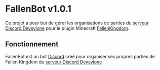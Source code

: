 FallenBot v1.0.1
=======
Ce projet a pour but de gérer les organisations de parties du [serveur Discord Devsylone](https://discord.gg/SmAAFxh) pour le plugin Minecraft [FallenKingdom](https://github.com/Etrenak/FallenKingdom).

Fonctionnement
--------------
FallenBot est un bot [Discord](https://discord.com/) créé pour organiser ses propres parties de Fallen Kingdom du [serveur Discord Devsylone](https://discord.gg/SmAAFxh)